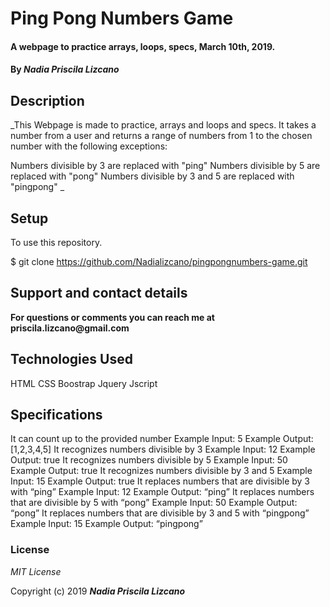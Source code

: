# Ping Pong Numbers Game

#### A webpage to practice arrays, loops, specs, March 10th, 2019.

#### By _**Nadia Priscila Lizcano**_

## Description

_This Webpage is made to practice, arrays and loops and specs. It takes a number from a user and returns a range of numbers from 1 to the chosen number with the following exceptions:

Numbers divisible by 3 are replaced with "ping"
Numbers divisible by 5 are replaced with "pong"
Numbers divisible by 3 and 5 are replaced with "pingpong"
_

## Setup

To use this repository.

$ git clone https://github.com/Nadializcano/pingpongnumbers-game.git


## Support and contact details

__For questions or comments you can reach me at priscila.lizcano@gmail.com__

## Technologies Used
HTML
CSS
Boostrap
Jquery
Jscript

## Specifications
It can count up to the provided number
Example Input: 5
Example Output: [1,2,3,4,5]
It recognizes numbers divisible by 3
Example Input: 12
Example Output: true
It recognizes numbers divisible by 5
Example Input: 50
Example Output: true
It recognizes numbers divisible by 3 and 5
Example Input: 15
Example Output: true
It replaces numbers that are divisible by 3 with “ping”
Example Input: 12
Example Output: “ping”
It replaces numbers that are divisible by 5 with “pong”
Example Input: 50
Example Output: “pong”
It replaces numbers that are divisible by 3 and 5 with “pingpong”
Example Input: 15
Example Output: “pingpong”




### License

*MIT License*

Copyright (c) 2019 **_Nadia Priscila Lizcano_**
